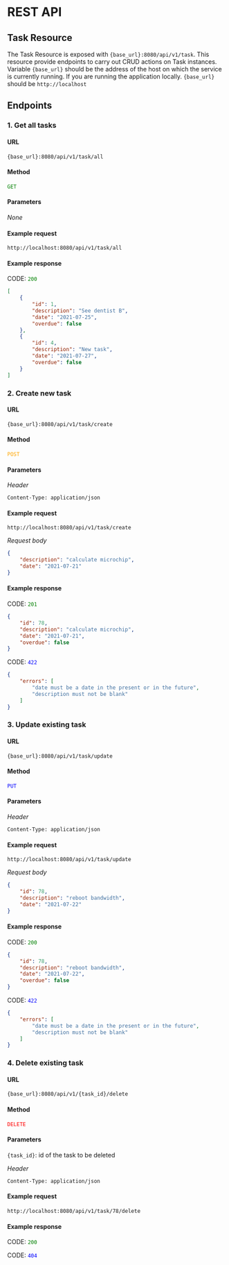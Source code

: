 # REST API

## Task Resource

The Task Resource is exposed with `{base_url}:8080/api/v1/task`. This resource provide endpoints to carry out CRUD actions on Task instances.
Variable `{base_url}` should be the address of the host on which the service is currently running. If you are running the application locally. `{base_url}` should be `http://localhost`

## Endpoints

### **1. Get all tasks**

#### URL

```
{base_url}:8080/api/v1/task/all
```

#### Method

<code><span style="color:green">GET</span></code>

#### Parameters

*None*

#### Example request

```
http://localhost:8080/api/v1/task/all
```

#### Example response

CODE: <code><span style="color:green">200</span></code>

```json
[
    {
        "id": 1,
        "description": "See dentist B",
        "date": "2021-07-25",
        "overdue": false
    },
    {
        "id": 4,
        "description": "New task",
        "date": "2021-07-27",
        "overdue": false
    }
]
```

### **2. Create new task**

#### URL

```
{base_url}:8080/api/v1/task/create
```

#### Method

<code><span style="color:orange">POST</span></code>

#### Parameters

*Header*

```
Content-Type: application/json
```

#### Example request

```
http://localhost:8080/api/v1/task/create
```

*Request body*

```json
{
    "description": "calculate microchip",
    "date": "2021-07-21"
}
```

#### Example response

CODE: <code><span style="color:green">201</span></code>

```json
{
    "id": 78,
    "description": "calculate microchip",
    "date": "2021-07-21",
    "overdue": false
}
```

CODE: <code><span style="color:blue">422</span></code>

```json
{
    "errors": [
        "date must be a date in the present or in the future",
        "description must not be blank"
    ]
}
```

### **3. Update existing task**

#### URL

```
{base_url}:8080/api/v1/task/update
```

#### Method

<code><span style="color:blue">PUT</span></code>

#### Parameters

*Header*

```
Content-Type: application/json
```

#### Example request

```
http://localhost:8080/api/v1/task/update
```

*Request body*

```json
{
    "id": 78,
    "description": "reboot bandwidth",
    "date": "2021-07-22"
}
```

#### Example response

CODE: <code><span style="color:green">200</span></code>

```json
{
    "id": 78,
    "description": "reboot bandwidth",
    "date": "2021-07-22",
    "overdue": false
}
```

CODE: <code><span style="color:blue">422</span></code>

```json
{
    "errors": [
        "date must be a date in the present or in the future",
        "description must not be blank"
    ]
}
```

### **4. Delete existing task**

#### URL

```
{base_url}:8080/api/v1/{task_id}/delete
```

#### Method

<code><span style="color:red">DELETE</span></code>

#### Parameters

`{task_id}`: id of the task to be deleted

*Header*

```
Content-Type: application/json
```

#### Example request

```
http://localhost:8080/api/v1/task/78/delete
```

#### Example response

CODE: <code><span style="color:green">200</span></code>

CODE: <code><span style="color:blue">404</span></code>
